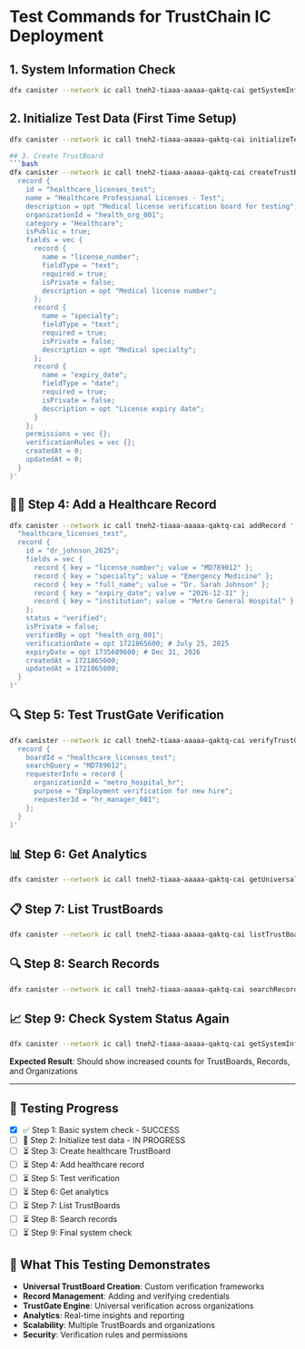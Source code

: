 # Test Commands for TrustChain IC Deployment

## 1. System Information Check
```bash
dfx canister --network ic call tneh2-tiaaa-aaaaa-qaktq-cai getSystemInfo
```

## 2. Initialize Test Data (First Time Setup)
```bash
dfx canister --network ic call tneh2-tiaaa-aaaaa-qaktq-cai initializeTestData

## 3. Create TrustBoard
```bash
dfx canister --network ic call tneh2-tiaaa-aaaaa-qaktq-cai createTrustBoard '(
  record {
    id = "healthcare_licenses_test";
    name = "Healthcare Professional Licenses - Test";
    description = opt "Medical license verification board for testing";
    organizationId = "health_org_001";
    category = "Healthcare";
    isPublic = true;
    fields = vec {
      record {
        name = "license_number";
        fieldType = "text";
        required = true;
        isPrivate = false;
        description = opt "Medical license number";
      };
      record {
        name = "specialty";
        fieldType = "text";
        required = true;
        isPrivate = false;
        description = opt "Medical specialty";
      };
      record {
        name = "expiry_date";
        fieldType = "date";
        required = true;
        isPrivate = false;
        description = opt "License expiry date";
      }
    };
    permissions = vec {};
    verificationRules = vec {};
    createdAt = 0;
    updatedAt = 0;
  }
)'
```

## 👨‍⚕️ Step 4: Add a Healthcare Record
```bash
dfx canister --network ic call tneh2-tiaaa-aaaaa-qaktq-cai addRecord '(
  "healthcare_licenses_test",
  record {
    id = "dr_johnson_2025";
    fields = vec {
      record { key = "license_number"; value = "MD789012" };
      record { key = "specialty"; value = "Emergency Medicine" };
      record { key = "full_name"; value = "Dr. Sarah Johnson" };
      record { key = "expiry_date"; value = "2026-12-31" };
      record { key = "institution"; value = "Metro General Hospital" }
    };
    status = "verified";
    isPrivate = false;
    verifiedBy = opt "health_org_001";
    verificationDate = opt 1721865600; # July 25, 2025
    expiryDate = opt 1735689600; # Dec 31, 2026
    createdAt = 1721865600;
    updatedAt = 1721865600;
  }
)'
```

## 🔍 Step 5: Test TrustGate Verification
```bash
dfx canister --network ic call tneh2-tiaaa-aaaaa-qaktq-cai verifyTrustGate '(
  record {
    boardId = "healthcare_licenses_test";
    searchQuery = "MD789012";
    requesterInfo = record {
      organizationId = "metro_hospital_hr";
      purpose = "Employment verification for new hire";
      requesterId = "hr_manager_001";
    };
  }
)'
```

## 📊 Step 6: Get Analytics
```bash
dfx canister --network ic call tneh2-tiaaa-aaaaa-qaktq-cai getUniversalAnalytics '("health_org_001")'
```

## 📋 Step 7: List TrustBoards
```bash
dfx canister --network ic call tneh2-tiaaa-aaaaa-qaktq-cai listTrustBoards '("health_org_001")'
```

## 🔍 Step 8: Search Records
```bash
dfx canister --network ic call tneh2-tiaaa-aaaaa-qaktq-cai searchRecords '("healthcare_licenses_test")'
```

## 📈 Step 9: Check System Status Again
```bash
dfx canister --network ic call tneh2-tiaaa-aaaaa-qaktq-cai getSystemInfo
```
**Expected Result**: Should show increased counts for TrustBoards, Records, and Organizations

---

## 🎯 Testing Progress
- [x] ✅ Step 1: Basic system check - SUCCESS
- [ ] 🔄 Step 2: Initialize test data - IN PROGRESS
- [ ] ⏳ Step 3: Create healthcare TrustBoard
- [ ] ⏳ Step 4: Add healthcare record
- [ ] ⏳ Step 5: Test verification
- [ ] ⏳ Step 6: Get analytics
- [ ] ⏳ Step 7: List TrustBoards
- [ ] ⏳ Step 8: Search records
- [ ] ⏳ Step 9: Final system check

## 🚀 What This Testing Demonstrates
- **Universal TrustBoard Creation**: Custom verification frameworks
- **Record Management**: Adding and verifying credentials
- **TrustGate Engine**: Universal verification across organizations
- **Analytics**: Real-time insights and reporting
- **Scalability**: Multiple TrustBoards and organizations
- **Security**: Verification rules and permissions
